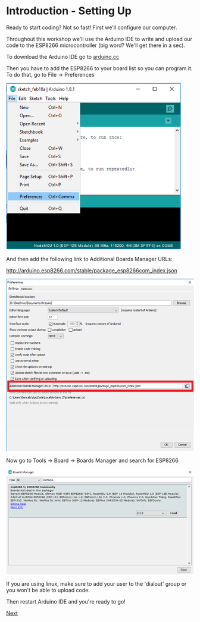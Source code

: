# Introduction - Setting Up

Ready to start coding? Not so fast! First we'll configure our computer.

Throughout this workshop we'll use the Arduino IDE to write and upload our code to the ESP8266 microcontroller (big word? We'll get there in a sec).

To download the Arduino IDE go to [arduino.cc](http://arduino.cc)

Then you have to add the ESP8266 to your board list so you can program it. To do that, go to File -> Preferences

![Arduino Preferences](../content/images/arduino1.png)

And then add the following link to Additional Boards Manager URLs:

http://arduino.esp8266.com/stable/package_esp8266com_index.json

![Arduino Additional Boards Manager Urls](../content/images/arduino2.png)

Now go to Tools -> Board -> Boards Manager and search for ESP8266

![Arduino Add Board](../content/images/arduino3.png)

If you are using linux, make sure to add your user to the 'dialout' group or you won't be able to upload code.

Then restart Arduino IDE and you're ready to go!

[Next](../content/statemachines.md)